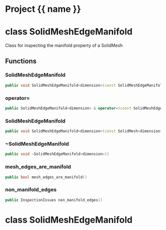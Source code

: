 <script setup>
import {useRoute} from 'vitepress'
const {path} = useRoute()
const tokens = path.split('/')
const words = tokens[2].split('-');
for (let i = 0; i < words.length; i++) {
    words[i] = words[i].charAt(0).toUpperCase() + words[i].slice(1);
    words[i] = words[i].replace('geode', 'Geode')
}
const name = words.join('-');
</script>
# Project {{ name }}

# class SolidMeshEdgeManifold


 Class for inspecting the manifold property of a SolidMesh



## Functions

### SolidMeshEdgeManifold

```cpp
public void SolidMeshEdgeManifold<dimension>(const SolidMeshEdgeManifold<dimension> & )
```


### operator=

```cpp
public SolidMeshEdgeManifold<dimension> & operator=(const SolidMeshEdgeManifold<dimension> & )
```


### SolidMeshEdgeManifold

```cpp
public void SolidMeshEdgeManifold<dimension>(const SolidMesh<dimension> & mesh)
```


### ~SolidMeshEdgeManifold

```cpp
public void ~SolidMeshEdgeManifold<dimension>()
```


### mesh_edges_are_manifold

```cpp
public bool mesh_edges_are_manifold()
```


### non_manifold_edges

```cpp
public InspectionIssues non_manifold_edges()
```




# class SolidMeshEdgeManifold


